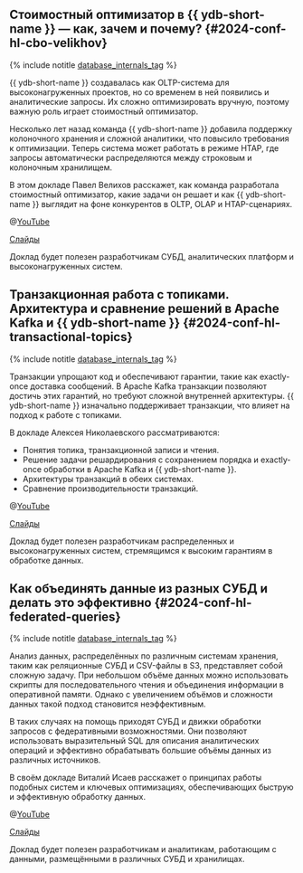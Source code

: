 ## Стоимостный оптимизатор в {{ ydb-short-name }} — как, зачем и почему? {#2024-conf-hl-cbo-velikhov}

{% include notitle [database_internals_tag](../../tags.md#database_internals) %}

{{ ydb-short-name }} создавалась как OLTP-система для высоконагруженных проектов, но со временем в ней появились и аналитические запросы. Их сложно оптимизировать вручную, поэтому важную роль играет стоимостный оптимизатор.

Несколько лет назад команда {{ ydb-short-name }} добавила поддержку колоночного хранения и сложной аналитики, что повысило требования к оптимизации. Теперь система может работать в режиме HTAP, где запросы автоматически распределяются между строковым и колоночным хранилищем.

В этом докладе Павел Велихов расскажет, как команда разработала стоимостный оптимизатор, какие задачи он решает и как {{ ydb-short-name }} выглядит на фоне конкурентов в OLTP, OLAP и HTAP-сценариях.

@[YouTube](https://www.youtube.com/watch?v=nyc3nmyQTvA)

[Слайды](https://presentations.ydb.tech/2024/ru/highload/cost-based-optimizer/presentation.pdf)

Доклад будет полезен разработчикам СУБД, аналитических платформ и высоконагруженных систем.

## Транзакционная работа с топиками. Архитектура и сравнение решений в Apache Kafka и {{ ydb-short-name }} {#2024-conf-hl-transactional-topics}

{% include notitle [database_internals_tag](../../tags.md#database_internals) %}

Транзакции упрощают код и обеспечивают гарантии, такие как exactly-once доставка сообщений. В Apache Kafka транзакции позволяют достичь этих гарантий, но требуют сложной внутренней архитектуры. {{ ydb-short-name }} изначально поддерживает транзакции, что влияет на подход к работе с топиками.

В докладе Алексея Николаевского рассматриваются:

- Понятия топика, транзакционной записи и чтения.
- Решение задачи решардирования с сохранением порядка и exactly-once обработки в Apache Kafka и {{ ydb-short-name }}.
- Архитектуры транзакций в обеих системах.
- Сравнение производительности транзакций.

@[YouTube](https://www.youtube.com/watch?v=EHpa3Zd8yGw)

[Слайды](https://presentations.ydb.tech/2024/ru/highload/transactional-topics/presentation.pdf)

Доклад будет полезен разработчикам распределенных и высоконагруженных систем, стремящимся к высоким гарантиям в обработке данных.

## Как объединять данные из разных СУБД и делать это эффективно {#2024-conf-hl-federated-queries}

{% include notitle [database_internals_tag](../../tags.md#database_internals) %}

Анализ данных, распределённых по различным системам хранения, таким как реляционные СУБД и CSV-файлы в S3, представляет собой сложную задачу. При небольшом объёме данных можно использовать скрипты для последовательного чтения и объединения информации в оперативной памяти. Однако с увеличением объёмов и сложности данных такой подход становится неэффективным.

В таких случаях на помощь приходят СУБД и движки обработки запросов с федеративными возможностями. Они позволяют использовать выразительный SQL для описания аналитических операций и эффективно обрабатывать большие объёмы данных из различных источников.

В своём докладе Виталий Исаев расскажет о принципах работы подобных систем и ключевых оптимизациях, обеспечивающих быструю и эффективную обработку данных.

@[YouTube](https://www.youtube.com/watch?v=OFoZDKv3Lrw)

[Слайды](https://presentations.ydb.tech/2024/ru/highload/federated-queries/presentation.pdf)

Доклад будет полезен разработчикам и аналитикам, работающим с данными, размещёнными в различных СУБД и хранилищах.
